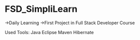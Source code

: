 # FSD_SimpliLearn
->Daily Learning
->First Project in Full Stack Developer Course

Used Tools:
Java
Eclipse
Maven
Hibernate